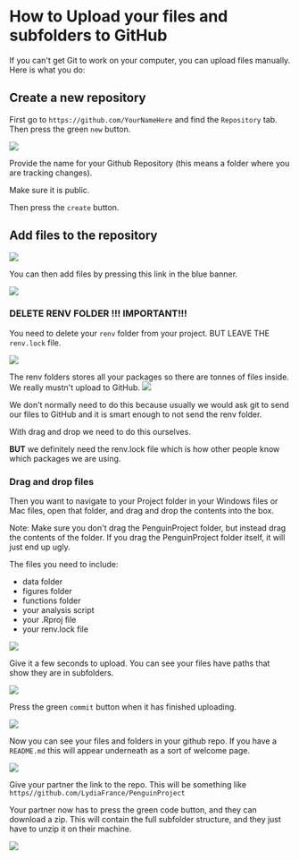 
# How to Upload your files and subfolders to GitHub

If you can't get Git to work on your computer, you can upload files manually. Here is what you do:

## Create a new repository

First go to `https://github.com/YourNameHere` and find the `Repository` tab. Then press the green `new` button.  

![](01_new_repo.png)

Provide the name for your Github Repository (this means a folder where you are tracking changes). 

Make sure it is public. 

Then press the `create` button. 

## Add files to the repository

![](02_repo_name.png)

You can then add files by pressing this link in the blue banner. 

![](03_add_files.png)

### DELETE RENV FOLDER !!! IMPORTANT!!!

You need to delete your `renv` folder from your project. BUT LEAVE THE `renv.lock` file. 

![](03a_files.png)

The renv folders stores all your packages so there are tonnes of files inside. We really mustn't upload to GitHub. 
![](03b_delete.png)

We don't normally need to do this because usually we would ask git to send our files to GitHub and it is smart enough to not send the renv folder. 

With drag and drop we need to do this ourselves.

**BUT** we definitely need the renv.lock file which is how other people know which packages we are using. 

### Drag and drop files

Then you want to navigate to your Project folder in your Windows files or Mac files, open that folder, and drag and drop the contents into the box.

Note: Make sure you don't drag the PenguinProject folder, but instead drag the contents of the folder. 
If you drag the PenguinProject folder itself, it will just end up ugly. 

The files you need to include:
- data folder
- figures folder
- functions folder
- your analysis script
- your .Rproj file
- your renv.lock file



![](04_drag_files.png)

Give it a few seconds to upload. You can see your files have paths that show they are in subfolders. 

![](05_file_results.png)

Press the green `commit` button when it has finished uploading. 

![](06_finish_upload.png)

Now you can see your files and folders in your github repo. If you have a `README.md` this will appear underneath as a sort of welcome page. 

![](07_subfolders.png)

Give your partner the link to the repo. This will be something like  `https//github.com/LydiaFrance/PenguinProject`

Your partner now has to press the green code button, and they can download a zip. This will contain the full subfolder structure, and they just have to unzip it on their machine. 

![](08_partner_zip.png)
